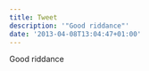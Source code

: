 ```yaml
---
title: Tweet
description: '"Good riddance"'
date: '2013-04-08T13:04:47+01:00'
---
```

Good riddance
